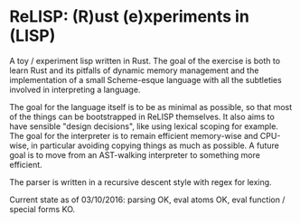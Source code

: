 # ReLISP: (R)ust (e)xperiments in (LISP)

A toy / experiment lisp written in Rust. The goal of the exercise is both to learn Rust and its pitfalls of dynamic memory management and the implementation of a small Scheme-esque language with all the subtleties involved in interpreting a language.

The goal for the language itself is to be as minimal as possible, so that most of the things can be bootstrapped in ReLISP themselves. It also aims to have sensible "design decisions", like using lexical scoping for example. The goal for the interpreter is to remain efficient memory-wise and CPU-wise, in particular avoiding copying things as much as possible. A future goal is to move from an AST-walking interpreter to something more efficient. 

The parser is written in a recursive descent style with regex for lexing. 

Current state as of 03/10/2016: parsing OK, eval atoms OK, eval function / special forms KO.